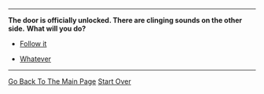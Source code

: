 
---

**The door is officially unlocked. There are clinging sounds on the other side.**
**What will you do?**

* [Follow it ](../pick-lock/follow.md)


* [Whatever](../pick-lock/let-it-be.md)


---

[Go Back To The Main Page](../README.md)
[Start Over](../beginning/intro.md)
